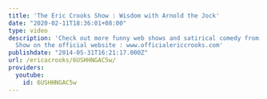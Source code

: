 ```yaml
---
title: 'The Eric Crooks Show : Wisdom with Arnold the Jock'
date: "2020-02-11T18:36:01+08:00"
type: video
description: 'Check out more funny web shows and satirical comedy from The Eric Crooks
  Show on the official website : www.officialericcrooks.com'
publishdate: "2014-05-31T16:21:17.000Z"
url: /ericacrooks/6USHHNGAC5w/
providers:
  youtube:
    id: 6USHHNGAC5w
---
```

